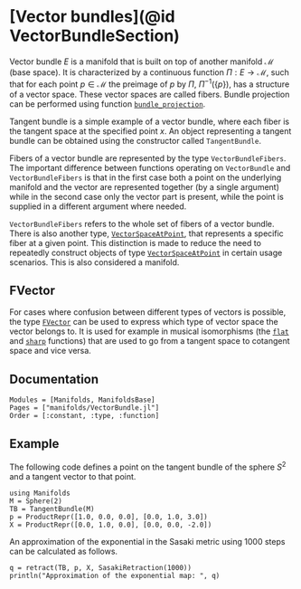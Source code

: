 # [Vector bundles](@id VectorBundleSection)

Vector bundle $E$ is a manifold that is built on top of another manifold $\mathcal M$ (base space).
It is characterized by a continuous function $Π : E → \mathcal M$, such that for each point $p ∈ \mathcal M$ the preimage of $p$ by $Π$, $Π^{-1}(\{p\})$, has a structure of a vector space.
These vector spaces are called fibers.
Bundle projection can be performed using function [`bundle_projection`](@ref).

Tangent bundle is a simple example of a vector bundle, where each fiber is the tangent space at the specified point $x$.
An object representing a tangent bundle can be obtained using the constructor called `TangentBundle`.

Fibers of a vector bundle are represented by the type `VectorBundleFibers`.
The important difference between functions operating on `VectorBundle` and `VectorBundleFibers` is that in the first case both a point on the underlying manifold and the vector are represented together (by a single argument) while in the second case only the vector part is present, while the point is supplied in a different argument where needed.

`VectorBundleFibers` refers to the whole set of fibers of a vector bundle.
There is also another type, [`VectorSpaceAtPoint`](@ref), that represents a specific fiber at a given point.
This distinction is made to reduce the need to repeatedly construct objects of type [`VectorSpaceAtPoint`](@ref) in certain usage scenarios.
This is also considered a manifold.

## FVector

For cases where confusion between different types of vectors is possible, the type [`FVector`](https://juliamanifolds.github.io/ManifoldsBase.jl/stable/types.html#ManifoldsBase.FVector) can be used to express which type of vector space the vector belongs to.
It is used for example in musical isomorphisms (the [`flat`](@ref) and [`sharp`](@ref) functions) that are used to go from a tangent space to cotangent space and vice versa.

## Documentation

```@autodocs
Modules = [Manifolds, ManifoldsBase]
Pages = ["manifolds/VectorBundle.jl"]
Order = [:constant, :type, :function]
```

## Example

The following code defines a point on the tangent bundle of the sphere $S^2$ and a tangent vector to that point.

```@example tangent-bundle
using Manifolds
M = Sphere(2)
TB = TangentBundle(M)
p = ProductRepr([1.0, 0.0, 0.0], [0.0, 1.0, 3.0])
X = ProductRepr([0.0, 1.0, 0.0], [0.0, 0.0, -2.0])
```

An approximation of the exponential in the Sasaki metric using 1000 steps can be calculated as follows.

```@example tangent-bundle
q = retract(TB, p, X, SasakiRetraction(1000))
println("Approximation of the exponential map: ", q)
```
